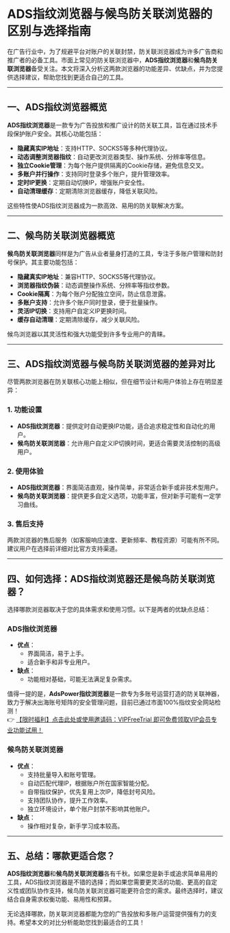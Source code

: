 # ADS指纹浏览器与候鸟防关联浏览器的区别与选择指南

在广告行业中，为了规避平台对账户的关联封禁，防关联浏览器成为许多广告商和推广者的必备工具。市面上常见的防关联浏览器中，**ADS指纹浏览器**和**候鸟防关联浏览器**备受关注。本文将深入分析这两款浏览器的功能差异、优缺点，并为您提供选择建议，帮助您找到更适合自己的工具。

---

## 一、ADS指纹浏览器概览

**ADS指纹浏览器**是一款专为广告投放和推广设计的防关联工具，旨在通过技术手段保护账户安全。其核心功能包括：

- **隐藏真实IP地址**：支持HTTP、SOCKS5等多种代理协议。
- **动态调整浏览器指纹**：自动更改浏览器类型、操作系统、分辨率等信息。
- **独立Cookie管理**：为每个账户提供隔离的Cookie存储，避免信息交叉。
- **多账户并行操作**：支持同时登录多个账户，提升管理效率。
- **定时IP更换**：定期自动切换IP，增强账户安全性。
- **自动清理缓存**：定期清除浏览器缓存，降低关联风险。

这些特性使ADS指纹浏览器成为一款高效、易用的防关联解决方案。

---

## 二、候鸟防关联浏览器概览

**候鸟防关联浏览器**同样是为广告从业者量身打造的工具，专注于多账户管理和防封号保护。其主要功能包括：

- **隐藏真实IP地址**：兼容HTTP、SOCKS5等代理协议。
- **浏览器指纹伪装**：动态调整操作系统、分辨率等指纹参数。
- **Cookie隔离**：为每个账户分配独立空间，防止信息泄露。
- **多账户支持**：允许多个账户同时登录，便于批量操作。
- **灵活IP切换**：支持用户自定义IP更换时间。
- **缓存自动清理**：定期清除缓存，减少关联风险。

候鸟浏览器以其灵活性和强大功能受到许多专业用户的青睐。

---

## 三、ADS指纹浏览器与候鸟防关联浏览器的差异对比

尽管两款浏览器在防关联核心功能上相似，但在细节设计和用户体验上存在明显差异：

### 1. 功能设置
- **ADS指纹浏览器**：提供定时自动更换IP功能，适合追求稳定性和自动化的用户。
- **候鸟防关联浏览器**：允许用户自定义IP切换时间，更适合需要灵活控制的高级用户。

### 2. 使用体验
- **ADS指纹浏览器**：界面简洁直观，操作简单，非常适合新手或非技术型用户。
- **候鸟防关联浏览器**：提供更多自定义选项，功能丰富，但对新手可能有一定学习曲线。

### 3. 售后支持
两款浏览器的售后服务（如客服响应速度、更新频率、教程资源）可能有所不同。建议用户在选择前详细对比官方支持渠道。

---

## 四、如何选择：ADS指纹浏览器还是候鸟防关联浏览器？

选择哪款浏览器取决于您的具体需求和使用习惯。以下是两者的优缺点总结：

### ADS指纹浏览器
- **优点**：
  - 界面简洁，易于上手。
  - 适合新手和非专业用户。
- **缺点**：
  - 功能相对基础，可能无法满足复杂需求。

值得一提的是，**AdsPower指纹浏览器**是一款专为多账号运营打造的防关联神器，致力于解决出海账号矩阵的安全管理问题，目前已通过市面100%指纹安全网站检测！  
👉 [【限时福利】点击此处或使用邀请码：VIPFreeTrial 即可免费领取VIP会员专业功能试用！](https://bit.ly/adspower_free)

### 候鸟防关联浏览器
- **优点**：
  - 支持批量导入和账号管理。
  - 自动匹配代理IP，根据账户所在国家智能分配。
  - 自带指纹保护，优先复用上次IP，降低封号风险。
  - 支持团队协作，提升工作效率。
  - 独立环境设计，单个账户封禁不影响其他账户。
- **缺点**：
  - 操作相对复杂，新手学习成本较高。

---

## 五、总结：哪款更适合您？

**ADS指纹浏览器**和**候鸟防关联浏览器**各有千秋。如果您是新手或追求简单易用的工具，ADS指纹浏览器是不错的选择；而如果您需要更灵活的功能、更高的自定义性或团队协作支持，候鸟防关联浏览器可能更符合您的需求。最终选择时，建议结合自身需求权衡功能、易用性和预算。

无论选择哪款，防关联浏览器都能为您的广告投放和多账户运营提供强有力的支持。希望本文的对比分析能助您找到最适合的工具！